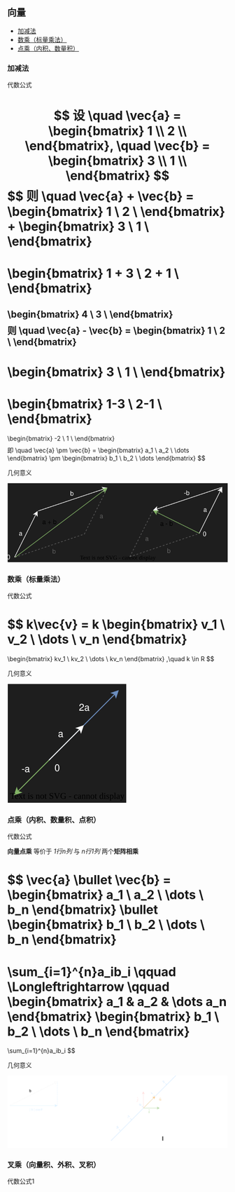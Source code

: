 
## 向量

+ [加减法](#加减法)
+ [数乘（标量乘法）](#数乘（标量乘法）)
+ [点乘（内积、数量积）](#点乘（内积、数量积）)

### 加减法

代数公式

$$
设 \quad \vec{a} = \begin{bmatrix}
1 \\ 
2 \\
\end{bmatrix}, \quad \vec{b} = \begin{bmatrix}
3 \\ 
1 \\
\end{bmatrix}
$$
$$
则 \quad \vec{a} + \vec{b} = 
\begin{bmatrix}
1 \\ 
2 \\
\end{bmatrix}
 +
\begin{bmatrix}
3 \\ 
1 \\
\end{bmatrix}
= 
\begin{bmatrix}
1 + 3 \\ 
2 + 1 \\
\end{bmatrix}
=
\begin{bmatrix}
4 \\ 
3 \\
\end{bmatrix}
$$
$$
则 \quad \vec{a} - \vec{b} = 
\begin{bmatrix}
1 \\ 
2 \\
\end{bmatrix}
 -
\begin{bmatrix}
3 \\ 
1 \\
\end{bmatrix}
= 
\begin{bmatrix}
1-3 \\ 
2-1 \\
\end{bmatrix}
=
\begin{bmatrix}
-2 \\ 
1 \\
\end{bmatrix}
$$
$$
即 \quad \vec{a} \pm \vec{b} = 
\begin{bmatrix}
a_1 \\ 
a_2 \\
\dots
\end{bmatrix}
\pm
\begin{bmatrix}
b_1 \\ 
b_2 \\
\dots
\end{bmatrix}
$$

几何意义

![Diagram.svg](../Diagram.svg)


### 数乘（标量乘法）

代数公式

$$
k\vec{v} = k
\begin{bmatrix}
v_1 \\ 
v_2 \\
\dots \\
v_n
\end{bmatrix}
=
\begin{bmatrix}
kv_1 \\ 
kv_2 \\
\dots \\
kv_n
\end{bmatrix}
,\quad k \in R
$$

几何意义

![Diagram1.svg](../Diagram1.svg)

###  点乘（内积、数量积、点积）

代数公式

**向量点乘** 等价于 *1行n列* 与 *n行1列*  两个**矩阵相乘**

$$
\vec{a} \bullet \vec{b} =
\begin{bmatrix}
a_1 \\ 
a_2 \\
\dots \\
b_n
\end{bmatrix}
\bullet
\begin{bmatrix}
b_1 \\ 
b_2 \\
\dots \\
b_n
\end{bmatrix}
=
\sum_{i=1}^{n}a_ib_i
\qquad
\Longleftrightarrow
\qquad
\begin{bmatrix}
a_1 &
a_2 &
\dots
a_n
\end{bmatrix}
\begin{bmatrix}
b_1 \\ 
b_2 \\
\dots \\
b_n
\end{bmatrix}
=
\sum_{i=1}^{n}a_ib_i
$$

几何意义

![Diagram2.svg](../dot_product.svg)

### 叉乘（向量积、外积、叉积）

代数公式1




